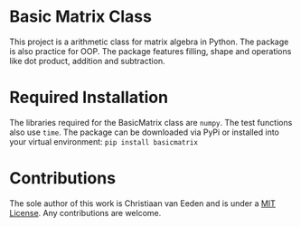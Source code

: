 # Basic Matrix Class

This project is a arithmetic class for matrix algebra in Python. The package is also practice for OOP. The package features filling, shape and operations like dot product, addition and subtraction.

# Required Installation

The libraries required for the BasicMatrix class are `numpy`. The test functions also use `time`. The package can be downloaded via PyPi or installed into your virtual environment:
`pip install basicmatrix`

# Contributions

The sole author of this work is Christiaan van Eeden and is under a [MIT License](https://opensource.org/licenses/MIT). Any contributions are welcome.
